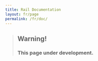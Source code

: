 ```yaml
---
title: Rail Documentation
layout: fr/page
permalink: /fr/doc/
---
```


> ## **Warning!**
> ### This page under development.
